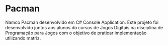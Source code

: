 # Pacman
Namco Pacman desenvolvido em C# Console Application. Este projeto foi desenvolvido juntos aos alunos do cursos de Jogos Digitais na disciplina de Programação para Jogos com o objetivo de praticar implementação utilizando matriz.
